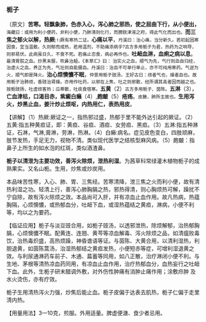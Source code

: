 ### 栀子

〔原文〕**苦寒。轻飘象肺，色赤入心，泻心肺之邪热，使之屈曲下行，从小便出，**<small>海藏曰：或用为利小便药，非利小便，乃肺清则化行，而膀胱津液之府，得此气化而出也。</small>**而三焦之郁火以解，热厥**⑴<small>厥有寒热二证。</small>**心痛以平**，<small>丹溪曰：治心痛，当分新久。若初起因寒因食，宜当温散。久则郁而成热，若用温剂，不助痛添病乎?古方多用栀子为君，热药为之响导，则邪易伏。此病虽日久，不食不死。若痛止恣食，病必再作也。</small>**吐衄血淋，血痢之病以息**。<small>最清胃脘之血。炒黑末服，吹鼻治衄。《本草汇》曰： 治实火之血，顺气为先，气行则血自归经，治虚火之血，养正为先，气壮则自能摄血。丹溪曰：治血不可单行单止，亦不可纯用寒药。气逆为火，顺气即是降火。</small>**治心烦懊憹不眠**，<small>仲景用栀子豉汤，王好古曰：烦者气也，燥者血也。故用栀子治肺烦，香豉治肾燥。亦用作吐药，以邪在上焦，吐之则邪散，经所谓其高者因而越之也。按栀豉扬，吐虚烦客热；瓜蒂散，吐痰食宿寒。</small>**五黄**（2）<small>古方多用栀子、茵陈。</small>**五淋**（3），**亡血津枯，口渴目赤，紫癜白癞**（4）,**皰皶**（5）**疮疡**。<small>皮腠，肺所主故也。</small>**生用泻火，炒黑止血，姜汁炒止烦呕，内热用仁，表热用皮**。	

【讲解】（1）热厥:厥证之一，指热邪过盛，热郁于里不能外达引起的厥证。（2）五黄:指五种黄疸证，即：黄疸、谷疸、酒疸、女劳疸、黑疸。（3）五淋:指五种淋证，石淋，气淋,膏淋，劳淋，热淋。（4）白癞:病名。症见皮色变白，四肢顽麻，肢节发热，手足无力，视物不清。类似现代医学之结核型麻风病。（5）皰皶：指鼻子上所生的如水泡的红斑，类似酒渣鼻。

**栀子以清泄为主要功效，善泻火除烦，泄热利湿**。为茜草科常绿灌木植物栀子的成熟果实。又名山栀。生用，炒焦或炒炭用。

 本品味苦性寒，入心、肺、胃、三焦经。苦寒清降，泄三焦之火而利小便，故有清热利湿之功。轻清上行，善泻心肺胸膈之热，邪热得清，则心胸烦热可解，躁扰不宁自除，故有泻火除烦之效。本品尚可入肝，并有凉血止血作用。故凡热病，热蕴胸隔，心烦懊憹，或热郁血分，吐衄下血，或湿热蕴结之黄疸，淋病，小便不利等，均以之为要药。 

【临证应用】栀子与淡豆豉合用，如栀子豉汤，以透邪泄热，除烦解郁，治热郁胸膈，心烦懊憹不眠。配黄连、连翘、黄芩等凉血解毒、泻火除烦之品，如清瘟败毒饮，治热毒炽盛，高热烦躁，神昏谵语等证。与茵陈、大黄合用，以清利湿热，利胆退黄，如茵陈蒿汤，治湿热郁结之黄疸发热，小便短赤等症，可增利湿退黄之效。与利尿通淋药车前子、木通、萹蓄等同用，如八正散，治疗淋闭小便不利。与生地、茅根等清热凉血药同用，有凉血止血作用，治疗热郁血分，血热妄行之吐衄下血。此外，生栀子研末醋调外敷，对外伤性肿痛有消肿止痛作用；涂敷疖肿
及水火烫伤，亦有疗效。

栀子生用清热泻火力强，炒焦后能止血。栀子皮偏于达表去肌热，栀子仁偏于走里清内热。

【用量用法】3—10克，煎服。外用适量。脾虚便溏、食少者忌用。
